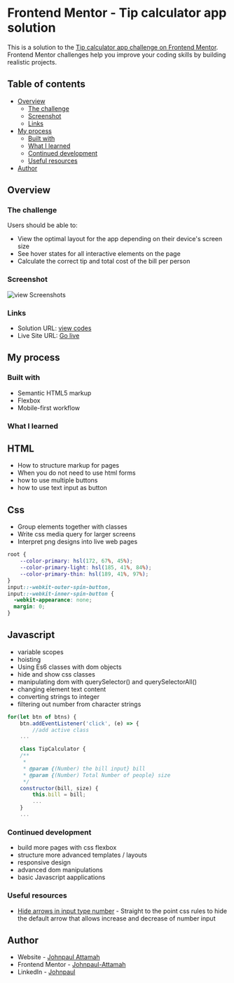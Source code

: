 # Frontend Mentor - Tip calculator app solution

This is a solution to the [Tip calculator app challenge on Frontend Mentor](https://www.frontendmentor.io/challenges/tip-calculator-app-ugJNGbJUX). Frontend Mentor challenges help you improve your coding skills by building realistic projects.

## Table of contents

- [Overview](#overview)
  - [The challenge](#the-challenge)
  - [Screenshot](#screenshot)
  - [Links](#links)
- [My process](#my-process)
  - [Built with](#built-with)
  - [What I learned](#what-i-learned)
  - [Continued development](#continued-development)
  - [Useful resources](#useful-resources)
- [Author](#author)

## Overview

### The challenge

Users should be able to:

- View the optimal layout for the app depending on their device's screen size
- See hover states for all interactive elements on the page
- Calculate the correct tip and total cost of the bill per person

### Screenshot
![view Screenshots](https://user-images.githubusercontent.com/44214523/126873890-10644d6b-1f39-4530-9343-068e9e1fd272.png)

### Links

- Solution URL: [view codes](https://your-solution-url.com)
- Live Site URL: [Go live](https://determined-knuth-12c793.netlify.app/)

## My process

### Built with

- Semantic HTML5 markup
- Flexbox
- Mobile-first workflow

### What I learned

## HTML 
- How to structure markup for pages
- When you do not need to use html forms
- how to use multiple buttons
- how to use text input as button

## Css
- Group elements together with classes
- Write css media query for larger screens
- Interpret png designs into live web pages

```css
root {
    --color-primary: hsl(172, 67%, 45%);
    --color-primary-light: hsl(185, 41%, 84%);
    --color-primary-thin: hsl(189, 41%, 97%);
}
input::-webkit-outer-spin-button,
input::-webkit-inner-spin-button {
  -webkit-appearance: none;
  margin: 0;
}
```
## Javascript
- variable scopes
- hoisting
- Using Es6 classes with dom objects
- hide and show css classes
- manipulating dom with querySelector() and querySelectorAll()
- changing element text content
- converting strings to integer
- filtering out number from character strings

```js
for(let btn of btns) {
    btn.addEventListener('click', (e) => {
        //add active class
    ...

    class TipCalculator {
    /**
     * 
     * @param {(Number) the bill input} bill 
     * @param {(Number) Total Number of people} size 
     */
    constructor(bill, size) {
        this.bill = bill;
        ...
    }
    ...
```
### Continued development

- build more pages with css flexbox
- structure more advanced templates / layouts
- responsive design
- advanced dom manipulations
- basic Javascript aapplications


### Useful resources

- [Hide arrows in input type number](https://www.w3schools.com/howto/howto_css_hide_arrow_number.asp) - Straight to the point css rules to hide the default arrow that allows increase and decrease of number input

## Author

- Website - [Johnpaul Attamah](https://github.com/Johnpaul-Attamah)
- Frontend Mentor - [Johnpaul-Attamah](https://www.frontendmentor.io/profile/Johnpaul-Attamah)
- LinkedIn - [Johnpaul](https://www.linkedin.com/in/johnpaul-attamah-4b265983/)

